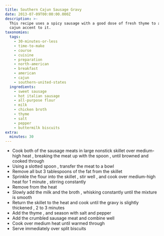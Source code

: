 ```yaml
---
title: Southern Cajun Sausage Gravy
date: 2013-07-09T00:00:00.000Z
description: >-
  This recipe uses a spicy sausage with a good dose of fresh thyme to add a
  cajun accent to it.
taxonomies:
  tags:
    - 30-minutes-or-less
    - time-to-make
    - course
    - cuisine
    - preparation
    - north-american
    - breakfast
    - american
    - cajun
    - southern-united-states
  ingredients:
    - sweet sausage
    - hot italian sausage
    - all-purpose flour
    - milk
    - chicken broth
    - thyme
    - salt
    - pepper
    - buttermilk biscuits
extra:
  minutes: 30
---
```

 - Cook both of the sausage meats in large nonstick skillet over medium-high heat , breaking the meat up with the spoon , until browned and cooked through
 - Using a slotted spoon , transfer the meat to a bowl
 - Remove all but 3 tablespoons of the fat from the skillet
 - Sprinkle the flour into the skillet , stir well , and cook over medium-high heat for 1 minute , stirring constantly
 - Remove from the heat
 - Slowly add the milk and the broth , whisking constantly until the mixture is smooth
 - Return the skillet to the heat and cook until the gravy is slightly thickened , 2 to 3 minutes
 - Add the thyme , and season with salt and pepper
 - Add the crumbled sausage meat and combine well
 - Cook over medium heat until warmed through
 - Serve immediately over split biscuits
